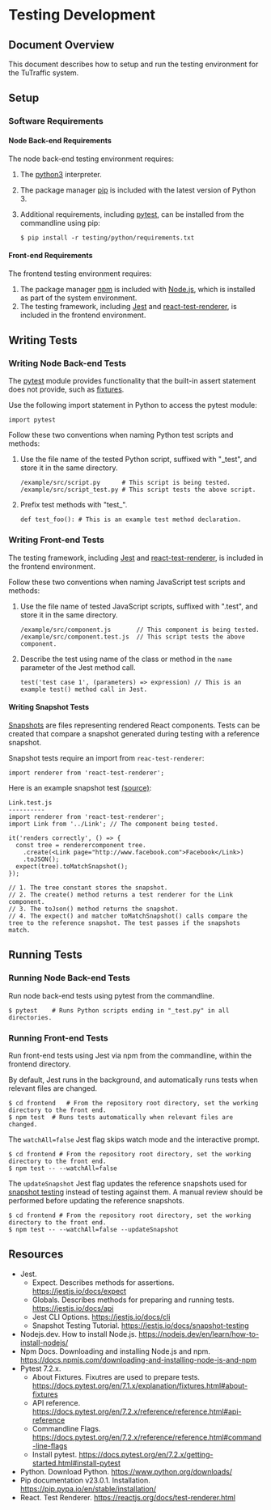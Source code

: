 # Testing Development
## **Document Overview**
This document describes how to setup and run the testing environment for the TuTraffic system.

## **Setup**

### **Software Requirements**

#### **Node Back-end Requirements**
The node back-end testing environment requires:
1. The [python3](https://www.python.org/downloads/) interpreter.
2. The package manager [pip](https://pip.pypa.io/en/stable/installation/) is included with the latest version of Python 3.
3. Additional requirements, including [pytest](https://docs.pytest.org/en/7.2.x/getting-started.html#install-pytest), can be installed from the commandline using pip:

	```$ pip install -r testing/python/requirements.txt```

#### **Front-end Requirements**
The frontend testing environment requires:
1. The package manager [npm](https://docs.npmjs.com/downloading-and-installing-node-js-and-npm) is included with [Node.js](https://nodejs.dev/en/learn/how-to-install-nodejs/), which is installed as part of the system environment.
2. The testing framework, including [Jest](https://jestjs.io/) and [react-test-renderer](https://reactjs.org/docs/test-renderer.html), is included in the frontend environment.


## **Writing Tests**

### **Writing Node Back-end Tests**

The [pytest](https://docs.pytest.org/en/7.2.x/reference/reference.html#api-reference) module provides functionality that the built-in assert statement does not provide, such as [fixtures](https://docs.pytest.org/en/7.1.x/explanation/fixtures.html#about-fixtures).

Use the following import statement in Python to access the pytest module:
```
import pytest
```

Follow these two conventions when naming Python test scripts and methods:
1. Use the file name of the tested Python script, suffixed with "_test", and store it in the same directory.
	```
	/example/src/script.py		# This script is being tested.
	/example/src/script_test.py	# This script tests the above script.
	```
2. Prefix test methods with "test_".
	```
	def test_foo():	# This is an example test method declaration.
	```

### **Writing Front-end Tests**

The testing framework, including [Jest](https://jestjs.io/api) and [react-test-renderer](https://www.npmjs.com/package/react-test-renderer), is included in the frontend environment.

Follow these two conventions when naming JavaScript test scripts and methods:
1. Use the file name of tested JavaScript scripts, suffixed with ".test", and store it in the same directory.
	```
	/example/src/component.js		// This component is being tested.
	/example/src/component.test.js	// This script tests the above component.
	```
2. Describe the test using name of the class or method in the `name` parameter of the Jest method call.
	```
	test('test case 1', (parameters) => expression)	// This is an example test() method call in Jest.
	```

#### **Writing Snapshot Tests**

[Snapshots](https://jestjs.io/docs/snapshot-testing) are files representing rendered React components. Tests can be created that compare a snapshot generated during testing with a reference snapshot.

Snapshot tests require an import from `reac-test-renderer`:
```
import renderer from 'react-test-renderer';
```
Here is an example snapshot test [(source)](https://jestjs.io/docs/snapshot-testing):
```
Link.test.js
----------
import renderer from 'react-test-renderer';
import Link from '../Link';	// The component being tested.

it('renders correctly', () => {
  const tree = renderercomponent tree.
    .create(<Link page="http://www.facebook.com">Facebook</Link>)
    .toJSON();
  expect(tree).toMatchSnapshot();
});

// 1. The tree constant stores the snapshot.
// 2. The create() method returns a test renderer for the Link component.
// 3. The toJson() method returns the snapshot.
// 4. The expect() and matcher toMatchSnapshot() calls compare the tree to the reference snapshot. The test passes if the snapshots match.
```

## **Running Tests**

### **Running Node Back-end Tests**

Run node back-end tests using pytest from the commandline.
```
$ pytest	# Runs Python scripts ending in "_test.py" in all directories.
```

### **Running Front-end Tests**

Run front-end tests using Jest via npm from the commandline, within the frontend directory.

By default, Jest runs in the background, and automatically runs tests when relevant files are changed.
```
$ cd frontend	# From the repository root directory, set the working directory to the front end.
$ npm test	# Runs tests automatically when relevant files are changed.
```

The `watchAll=false` Jest flag skips watch mode and the interactive prompt.
```
$ cd frontend # From the repository root directory, set the working directory to the front end.
$ npm test -- --watchAll=false
```

The `updateSnapshot` Jest flag updates the reference snapshots used for [snapshot testing](https://jestjs.io/docs/snapshot-testing) instead of testing against them. A manual review should be performed before updating the reference snapshots.
```
$ cd frontend # From the repository root directory, set the working directory to the front end.
$ npm test -- --watchAll=false --updateSnapshot
```

## Resources
* Jest.
	* Expect. Describes methods for assertions. https://jestjs.io/docs/expect
	* Globals. Describes methods for preparing and running tests. https://jestjs.io/docs/api
	* Jest CLI Options. https://jestjs.io/docs/cli
	* Snapshot Testing Tutorial. https://jestjs.io/docs/snapshot-testing
* Nodejs.dev. How to install Node.js. https://nodejs.dev/en/learn/how-to-install-nodejs/
* Npm Docs. Downloading and installing Node.js and npm. https://docs.npmjs.com/downloading-and-installing-node-js-and-npm
* Pytest 7.2.x.
	* About Fixtures. Fixutres are used to prepare tests. https://docs.pytest.org/en/7.1.x/explanation/fixtures.html#about-fixtures
	* API reference. https://docs.pytest.org/en/7.2.x/reference/reference.html#api-reference
	* Commandline Flags. https://docs.pytest.org/en/7.2.x/reference/reference.html#command-line-flags
	* Install pytest. https://docs.pytest.org/en/7.2.x/getting-started.html#install-pytest
* Python. Download Python. https://www.python.org/downloads/
* Pip documentation v23.0.1. Installation. https://pip.pypa.io/en/stable/installation/
* React. Test Renderer. https://reactjs.org/docs/test-renderer.html
